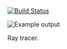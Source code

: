 [![Build Status](https://travis-ci.org/mastensg/ray.svg?branch=master)](https://travis-ci.org/mastensg/ray)

![Example output](http://mastensg.net/ray.gif)

Ray tracer.
